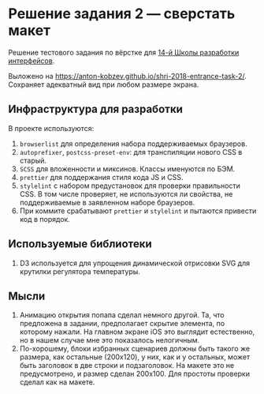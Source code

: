 # Решение задания 2 — сверстать макет

Решение тестового задания по вёрстке для [14-й Школы разработки интерфейсов](https://academy.yandex.ru/events/frontend/shri_msk-2018-2).

Выложено на https://anton-kobzev.github.io/shri-2018-entrance-task-2/.
Сохраняет адекватный вид при любом размере экрана.

## Инфраструктура для разработки

В проекте используются:

1. `browserlist` для определения набора поддерживаемых браузеров.
2. `autoprefixer`, `postcss-preset-env`: для транспиляции нового CSS в старый.
3. `SCSS` для вложенности и миксинов. Классы именуются по БЭМ.
4. `prettier` для поддержания стиля кода JS и CSS.
5. `stylelint` с набором предустановок для проверки правильности CSS. В том числе проверяет, не используются ли свойства,
   не поддерживаемые в заявленном наборе браузеров.
6. При коммите срабатывают `prettier` и `stylelint` и пытаются привести код в порядок.

## Используемые библиотеки

1. D3 используется для упрощения динамической отрисовки SVG для крутилки регулятора температуры.

## Мысли

1. Анимацию открытия попапа сделал немного другой. Та, что предложена в задании, предполагает скрытие элемента, по которому
   нажали. На главном экране iOS это выглядит естественно, но в нашем случае мне это показалось нелогичным.
2. По-хорошему, блоки избранных сценариев должны быть такого же размера, как остальные (200x120), у них, как и у остальных,
   может быть заголовок в две строки и подзаголовок. На макете это не предусмотрено, и размер сделан 200x100. Для простоты
   проверки сделал как на макете.
